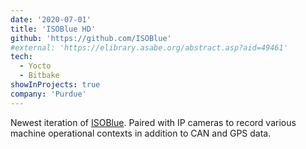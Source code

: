 ```yaml
---
date: '2020-07-01'
title: 'ISOBlue HD'
github: 'https://github.com/ISOBlue'
#external: 'https://elibrary.asabe.org/abstract.asp?aid=49461'
tech:
  - Yocto
  - Bitbake
showInProjects: true
company: 'Purdue'
---
```


Newest iteration of [ISOBlue](https://www.isoblue.org/). Paired with IP
cameras to record various machine operational contexts in addition to CAN and
GPS data.
